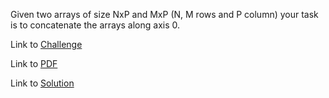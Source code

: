 Given two arrays of size NxP and MxP (N, M rows and P column) your task is to
concatenate the arrays along axis 0.

Link to [Challenge](https://www.hackerrank.com/challenges/np-concatenate/problem)

Link to [PDF](./concatenate.pdf)

Link to [Solution](./concat.py)

